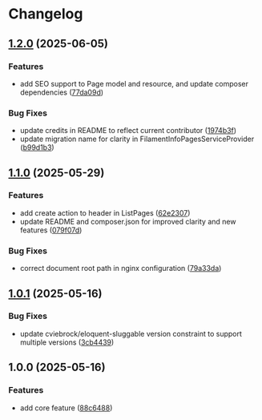 # Changelog

## [1.2.0](https://github.com/rectitude-open/filament-info-pages/compare/v1.1.0...v1.2.0) (2025-06-05)


### Features

* add SEO support to Page model and resource, and update composer dependencies ([77da09d](https://github.com/rectitude-open/filament-info-pages/commit/77da09df445e828f61354b0c5dc87650ddd695fb))


### Bug Fixes

* update credits in README to reflect current contributor ([1974b3f](https://github.com/rectitude-open/filament-info-pages/commit/1974b3f14402fe35e77002b69dfac1be657a9ee0))
* update migration name for clarity in FilamentInfoPagesServiceProvider ([b99d1b3](https://github.com/rectitude-open/filament-info-pages/commit/b99d1b3efa5a95e58a85053db7ea262338abc3bc))

## [1.1.0](https://github.com/rectitude-open/filament-info-pages/compare/v1.0.1...v1.1.0) (2025-05-29)


### Features

* add create action to header in ListPages ([62e2307](https://github.com/rectitude-open/filament-info-pages/commit/62e2307b77e43cad1b2b388e2d7a401451d93cf0))
* update README and composer.json for improved clarity and new features ([079f07d](https://github.com/rectitude-open/filament-info-pages/commit/079f07d0a7bdbbdd7cbf715d4e40466d3793df3d))


### Bug Fixes

* correct document root path in nginx configuration ([79a33da](https://github.com/rectitude-open/filament-info-pages/commit/79a33da65e1458dacc4848f21a291a0be1082b62))

## [1.0.1](https://github.com/rectitude-open/filament-info-pages/compare/v1.0.0...v1.0.1) (2025-05-16)


### Bug Fixes

* update cviebrock/eloquent-sluggable version constraint to support multiple versions ([3cb4439](https://github.com/rectitude-open/filament-info-pages/commit/3cb4439da0cde5963ef367b74a98cef956d0467d))

## 1.0.0 (2025-05-16)


### Features

* add core feature ([88c6488](https://github.com/rectitude-open/filament-info-pages/commit/88c64887d261f8812c06462dd0a4fc16a8031c18))
